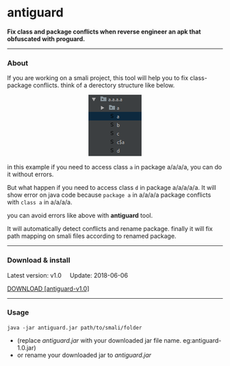 

# antiguard
**Fix class and package conflicts when reverse engineer an apk that obfuscated with proguard.**

----------------

### About
If you are working on a smali project, this tool will help you to fix class-package conflicts.
think of a derectory structure like below.

<p align="center">
  <img src="https://github.com/infahash/antiguard/blob/master/asset/directory%20structure.PNG" />
</p>

in this example if you need to access class `a` in package a/a/a/a, you can do it without errors.

But what happen if you need to access class `d` in package a/a/a/a/a. It will show error on java code because `package a` in a/a/a/a package conflicts with `class a` in a/a/a/a. 

you can avoid errors like above with **antiguard** tool.

It will automatically detect conflicts and rename package. finally it will fix path mapping on smali files according to renamed package.

------------



### Download & install

Latest version: v1.0 &nbsp;&nbsp;&nbsp; Update: 2018-06-06

<a href="https://github.com/infahash/antiguard/releases/download/v1.0/antiguard-1.0.jar" style="border: 10px 10px solid green">
  DOWNLOAD [antiguard-v1.0]
</a>

------------

### Usage
```
java -jar antiguard.jar path/to/smali/folder
```
* (replace *antiguard.jar* with your downloaded jar file name. eg:antiguard-1.0.jar)
* or rename your downloaded jar to *antiguard.jar*
